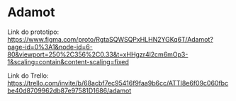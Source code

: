 # Adamot

Link do prototipo:
https://www.figma.com/proto/RgtaSQWSQPxHLHN2YGKq6T/Adamot?page-id=0%3A1&node-id=6-80&viewport=250%2C356%2C0.33&t=xHHgzr4l2cm6mOp3-1&scaling=contain&content-scaling=fixed

Link do Trello:
https://trello.com/invite/b/68acbf7ec95416f9faa9b6cc/ATTI8e6f09c060fbcbe40d8709962db87e97581D1686/adamot
